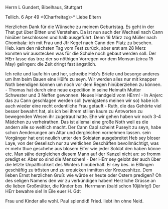 Herrn L Gundert, Bibelhaus, Stuttgart

 Tellich. 6 Apr 49
 <(Charfreitag)>*
Liebe Eltern

Herzlichen Dank für die Wünsche zu meinem Geburtstag. Es geht in der That gut über Bitten und Verstehen. Da ist nun auch der Wechsel nach Cann hinüber beschlossen und halb ausgeführt. Denn 16 März zog Müller nach Chombala: ich mit Frau und Jfr Kegel nach Cann den Platz zu besehen. Heb. kam den nächsten Tag vom Fest zurück, aber erst am 28 Merz konnten wir ausstecken was für die Schule noch gebaut werden soll. Der HErr lasse das troz der so nöthigen Vorregen vor dem Monsun (circa 15 May) gelingen: die Zeit dringt fast ängstlich.

Ich reite und laufe hin und her, schreibe Heb's Briefe und besorge anderes um ihm beim Bauen eine Hülfe zu seyn. Wir werden alles nur mit knapper Noth beendigen können um noch vor dem Regen hinüberziehen zu können. - Thomas hat durch eine neue expedition in seine Heimath Mutter Schwester und 3 Neffen gewonnen. Neues Handgeld vom HErrn! - In Anjerc das zu Cann geschlagen werden soll (wenigstens meinen wir so) habe ich auch wieder eine recht ordentliche Frau getauft - Ruth, die das Gehörte viel besser bewahrt hat, als ich bei ihrem stillen kaum zu Antworten zu bewegenden Wesen ihr zugetraut hatte. Ehe wir gehen haben wir noch 3-4 Mädchen zu verheirathen. Das ist allemal eine große Noth weil es die andern alle so weltlich macht. 
Der Cann Capl scheint Puseyit zu seyn, habe schon Aenderungen am Altar und dergleichen vornehmen lassen. sein Vorgänger hat erst neulich unter den Soldaten ausgebreitet Heb sey bloser Laye, von der Gesellsch nur zu weltlichen Geschäften bevollmächtigt, was er mehr thue geschehe aus blosem Eifer wie jeder Soldat den haben könne etc. Man sähe dergleichen diesem Mann auf der Kanzel nicht an: so fromm predigt er. Aber so sind die Menschen! - Der HErr sey gelobt der auch über die letzte Unpäßlichkeit des Winters hinüberhalf. Er sey bes. in Eßlingen geschäftig zu trösten und zu erquicken inmitten der Kreuzeshitze. Dem lieben Ernst herzlichen Gruß: wie würde er heute oder Ostern predigen? Oh des seligen Namens den wir zu verkündigen haben! 
Herzliche Grüsse an die lieben Großmütter, die Kinder bes. Herrmann (bald schon 10jährig!) Der HErr bewahre sie! In Eile euer
 H. Gdt

Frau und Kinder alle wohl. Paul splendid! Fried. liebt ihn ohne Neid. 
